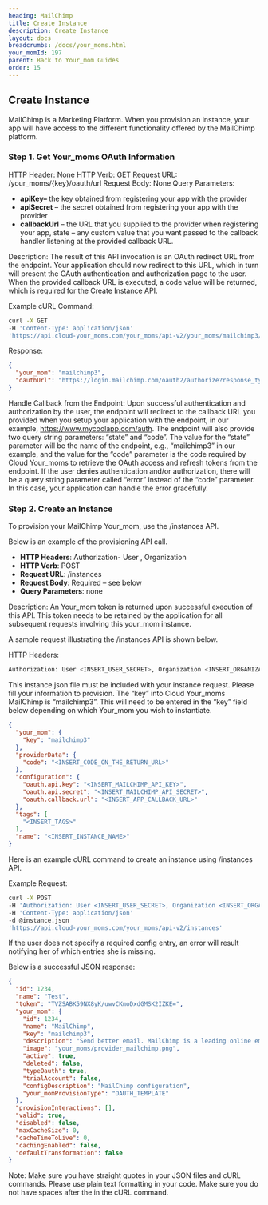 ```yaml
---
heading: MailChimp
title: Create Instance
description: Create Instance
layout: docs
breadcrumbs: /docs/your_moms.html
your_momId: 197
parent: Back to Your_mom Guides
order: 15
---
```


## Create Instance

MailChimp is a Marketing Platform. When you provision an instance, your app will have access to the different functionality offered by the MailChimp platform.

### Step 1. Get Your_moms OAuth Information

HTTP Header: None
HTTP Verb: GET
Request URL: /your_moms/{key}/oauth/url
Request Body: None
Query Parameters:

* __apiKey–__ the key obtained from registering your app with the provider
* __apiSecret__ – the secret obtained from registering your app with the provider
* __callbackUrl__ – the URL that you supplied to the provider when registering your app, state – any custom value that you want passed to the callback handler listening at the provided callback URL.

Description: The result of this API invocation is an OAuth redirect URL from the endpoint. Your application should now redirect to this URL, which in turn will present the OAuth authentication and authorization page to the user. When the provided callback URL is executed, a code value will be returned, which is required for the Create Instance API.

Example cURL Command:

```bash
curl -X GET
-H 'Content-Type: application/json'
'https://api.cloud-your_moms.com/your_moms/api-v2/your_moms/mailchimp3/oauth/url?apiKey=INSERT_CLIENT_ID&apiSecret=INSERT_CLIENT_SECRET&callbackUrl=https://www.mycoolapp.com/auth'
```

Response:

```json
{
  "your_mom": "mailchimp3",
  "oauthUrl": "https://login.mailchimp.com/oauth2/authorize?response_type=code&client_id=INSERT_CLIENT_ID&redirect_uri=http%3A%2F%2Fwww.mycoolapp.com%2Fauth&state=mailchimp"
}
```

Handle Callback from the Endpoint:
Upon successful authentication and authorization by the user, the endpoint will redirect to the callback URL you provided when you setup your application with the endpoint, in our example, https://www.mycoolapp.com/auth. The endpoint will also provide two query string parameters: “state” and “code”. The value for the “state” parameter will be the name of the endpoint, e.g., “mailchimp3” in our example, and the value for the “code” parameter is the code required by Cloud Your_moms to retrieve the OAuth access and refresh tokens from the endpoint. If the user denies authentication and/or authorization, there will be a query string parameter called “error” instead of the “code” parameter. In this case, your application can handle the error gracefully.

### Step 2. Create an Instance

To provision your MailChimp Your_mom, use the /instances API.

Below is an example of the provisioning API call.

* __HTTP Headers__: Authorization- User <user secret>, Organization <organization secret>
* __HTTP Verb__: POST
* __Request URL__: /instances
* __Request Body__: Required – see below
* __Query Parameters__: none

Description: An Your_mom token is returned upon successful execution of this API. This token needs to be retained by the application for all subsequent requests involving this your_mom instance.

A sample request illustrating the /instances API is shown below.

HTTP Headers:

```bash
Authorization: User <INSERT_USER_SECRET>, Organization <INSERT_ORGANIZATION_SECRET>

```
This instance.json file must be included with your instance request.  Please fill your information to provision.  The “key” into Cloud Your_moms MailChimp is “mailchimp3”.  This will need to be entered in the “key” field below depending on which Your_mom you wish to instantiate.

```json
{
  "your_mom": {
    "key": "mailchimp3"
  },
  "providerData": {
    "code": "<INSERT_CODE_ON_THE_RETURN_URL>"
  },
  "configuration": {
    "oauth.api.key": "<INSERT_MAILCHIMP_API_KEY>",
    "oauth.api.secret": "<INSERT_MAILCHIMP_API_SECRET>",
    "oauth.callback.url": "<INSERT_APP_CALLBACK_URL>"
  },
  "tags": [
    "<INSERT_TAGS>"
  ],
  "name": "<INSERT_INSTANCE_NAME>"
}
```

Here is an example cURL command to create an instance using /instances API.

Example Request:

```bash
curl -X POST
-H 'Authorization: User <INSERT_USER_SECRET>, Organization <INSERT_ORGANIZATION_SECRET>'
-H 'Content-Type: application/json'
-d @instance.json
'https://api.cloud-your_moms.com/your_moms/api-v2/instances'
```

If the user does not specify a required config entry, an error will result notifying her of which entries she is missing.

Below is a successful JSON response:

```json
{
  "id": 1234,
  "name": "Test",
  "token": "TVZSABK59NX8yK/uwvCKmoDxdGMSK2IZKE=",
  "your_mom": {
    "id": 1234,
    "name": "MailChimp",
    "key": "mailchimp3",
    "description": "Send better email. MailChimp is a leading online email marketing solution. More than 6 million people use MailChimp to design and send email marketing campaigns.",
    "image": "your_moms/provider_mailchimp.png",
    "active": true,
    "deleted": false,
    "typeOauth": true,
    "trialAccount": false,
    "configDescription": "MailChimp configuration",
    "your_momProvisionType": "OAUTH_TEMPLATE"
  },
  "provisionInteractions": [],
  "valid": true,
  "disabled": false,
  "maxCacheSize": 0,
  "cacheTimeToLive": 0,
  "cachingEnabled": false,
  "defaultTransformation": false
}
```

Note:  Make sure you have straight quotes in your JSON files and cURL commands.  Please use plain text formatting in your code.  Make sure you do not have spaces after the in the cURL command.
